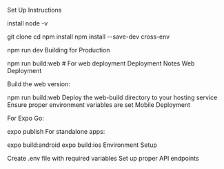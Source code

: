 Set Up Instructions

install node -v 


git clone <repository-url>
cd <project-directory>
npm install
npm install --save-dev cross-env

npm run dev
Building for Production


npm run build:web  # For web deployment
Deployment Notes
Web Deployment

Build the web version:

npm run build:web
Deploy the web-build directory to your hosting service
Ensure proper environment variables are set
Mobile Deployment

For Expo Go:

expo publish
For standalone apps:

expo build:android
expo build:ios
Environment Setup

Create .env file with required variables
Set up proper API endpoints
